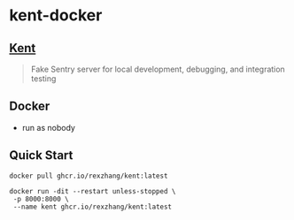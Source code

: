 # kent-docker

## [Kent](https://github.com/willkg/kent)

> Fake Sentry server for local development, debugging, and integration testing

## Docker

- run as nobody

## Quick Start

```shell
docker pull ghcr.io/rexzhang/kent:latest

docker run -dit --restart unless-stopped \
 -p 8000:8000 \
 --name kent ghcr.io/rexzhang/kent:latest
```

